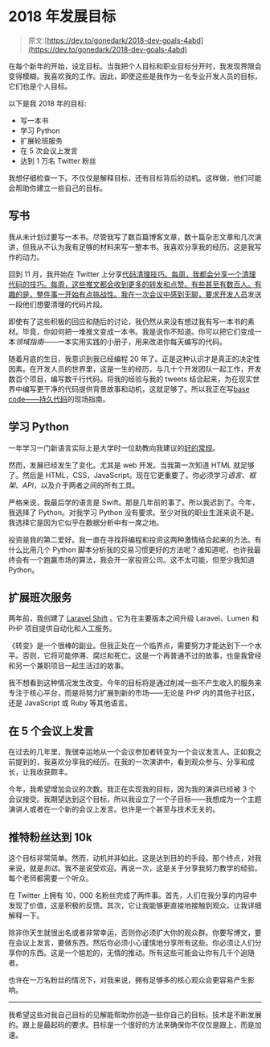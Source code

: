 # 2018 年发展目标

> 原文:[https://dev.to/gonedark/2018-dev-goals-4abd](https://dev.to/gonedark/2018-dev-goals-4abd)

在每个新年的开始，设定目标。当我把个人目标和职业目标分开时，我发现界限会变得模糊。我喜欢我的工作。因此，即使这些是我作为一名专业开发人员的目标，它们也是个人目标。

以下是我 2018 年的目标:

*   写一本书
*   学习 Python
*   扩展轮班服务
*   在 5 次会议上发言
*   达到 1 万名 Twitter 粉丝

我想仔细检查一下。不仅仅是解释目标，还有目标背后的动机。这样做，他们可能会帮助你建立一些自己的目标。

## 写书

我从未计划过要写一本书。尽管我写了数百篇博客文章，数十篇杂志文章和几次演讲，但我从不认为我有足够的材料来写一整本书。我喜欢分享我的经历。这是我写作的动力。

回到 11 月，我开始在 Twitter 上分享[代码清理技巧。每周，我都会分享一个清理代码的技巧。每周，这些推文都会收到更多的转发和点赞。有些甚至有数百人。有趣的是，整件事一开始有点挑战性。我在一次会议中感到无聊，](https://twitter.com/i/moments/948577473742233600)[要求开发人员](https://twitter.com/gonedark/status/918478994957307905)发送一段他们想要清理的代码片段。

即使有了这些积极的回应和随后的讨论，我仍然从来没有想过我有写一本书的素材。毕竟，你如何把一堆推文变成一本书。我是说你不知道。你可以把它们变成一本*领域指南*——一本实用实践的小册子，用来改进你每天编写的代码。

随着月底的生日，我意识到我已经编程 20 年了。正是这种认识才是真正的决定性因素。在开发人员的世界里，这是一生的经历，与几十个开发团队一起工作，开发数百个项目，编写数千行代码。将我的经验与我的 tweets 结合起来，为在现实世界中编写更干净的代码提供背景故事和动机，这就足够了。所以我正在写[base code——持久代码](https://basecodefieldguide.com/)的现场指南。

## 学习 Python

一年学习一门新语言实际上是大学时一位助教向我建议的[好的常规](https://jason.pureconcepts.net/2009/12/good_developer_routines/)。

然而，发展已经发生了变化。尤其是 web 开发。当我第一次知道 HTML 就足够了。然后是 HTML，CSS，JavaScript。现在它更重要了。你必须学习*语言*、*框架*、*API*，以及介于两者之间的所有工具。

严格来说，我最后学的语言是 Swift。那是几年前的事了。所以我迟到了。今年，我选择了 Python。对我学习 Python 没有要求。至少对我的职业生涯来说不是。我选择它是因为它似乎在数据分析中有一席之地。

投资是我的第二爱好。我一直在寻找将编程和投资这两种激情结合起来的方法。有什么比用几个 Python 脚本分析我的交易习惯更好的方法呢？谁知道呢，也许我最终会有一个跑赢市场的算法，我会开一家投资公司。这不太可能，但至少我知道 Python。

## 扩展班次服务

两年前，我创建了 [Laravel Shift](https://laravelshift.com) 。它为在主要版本之间升级 Laravel、Lumen 和 PHP 项目提供自动化和人工服务。

《转变》是一个很棒的副业。但我正处在一个临界点，需要努力才能达到下一个水平。否则，它将可能停滞、腐烂和死亡。这是一个再普通不过的故事，也是我曾经和另一个兼职项目一起生活过的故事。

我不想看到这种情况发生改变。今年的目标将是通过削减一些不产生收入的服务来专注于核心平台，而是将努力扩展到新的市场——无论是 PHP 内的其他子社区，还是 JavaScript 或 Ruby 等其他语言。

## 在 5 个会议上发言

在过去的几年里，我很幸运地从一个会议参加者转变为一个会议发言人。正如我之前提到的，我喜欢分享我的经历。在我的一次演讲中，看到观众参与、分享和成长，让我收获颇丰。

今年，我希望增加会议的次数。我正在实现我的目标，因为我的演讲已经被 3 个会议接受。我期望达到这个目标，所以我设立了一个子目标——我想成为一个主题演讲人或者在一个新的会议上发言。也许是一个甚至与技术无关的。

## 推特粉丝达到 10k

这个目标非常简单。然而，动机并非如此。这是达到目的的手段。那个终点，对我来说，就是*到达*。我不是说受欢迎。再说一次，这是关于分享我努力教学的经验。每个老师都需要一个听众。

在 Twitter 上拥有 10，000 名粉丝完成了两件事。首先，人们在我分享的内容中发现了价值，这是积极的反馈。其次，它让我能够更直接地接触到观众。让我详细解释一下。

除非你天生就很出名或者非常幸运，否则你必须扩大你的观众群。你要写博文，要在会议上发言，要做东西。然后你必须小心谨慎地分享所有这些。你必须让人们分享你的东西。这是一个尴尬的，无情的推动。所有这些可能会让你有几千个追随者。

也许在一万名粉丝的情况下，对我来说，拥有足够多的核心观众会更容易产生影响。

* * *

我希望这些对我自己目标的见解能帮助你创造一些你自己的目标。技术是不断发展的。跟上是最起码的要求。目标是一个很好的方法来确保你不仅仅是跟上，而是加速。